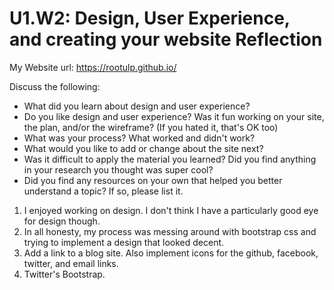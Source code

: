 # U1.W2: Design, User Experience, and creating your website Reflection

My Website url: https://rootulp.github.io/
<!-- Website URL here (remove comment) -->

Discuss the following:
* What did you learn about design and user experience? 
* Do you like design and user experience? Was it fun working on your site, the plan, and/or the wireframe? (If you hated it, that's OK too)
* What was your process? What worked and didn't work?
* What would you like to add or change about the site next?
* Was it difficult to apply the material you learned? Did you find anything in your research you thought was super cool?
* Did you find any resources on your own that helped you better understand a topic? If so, please list it.

1. I enjoyed working on design. I don't think I have a particularly good eye for design though. 
2. In all honesty, my process was messing around with bootstrap css and trying to implement a design that looked decent.
3. Add a link to a blog site. Also implement icons for the github, facebook, twitter, and email links.
4. Twitter's Bootstrap.